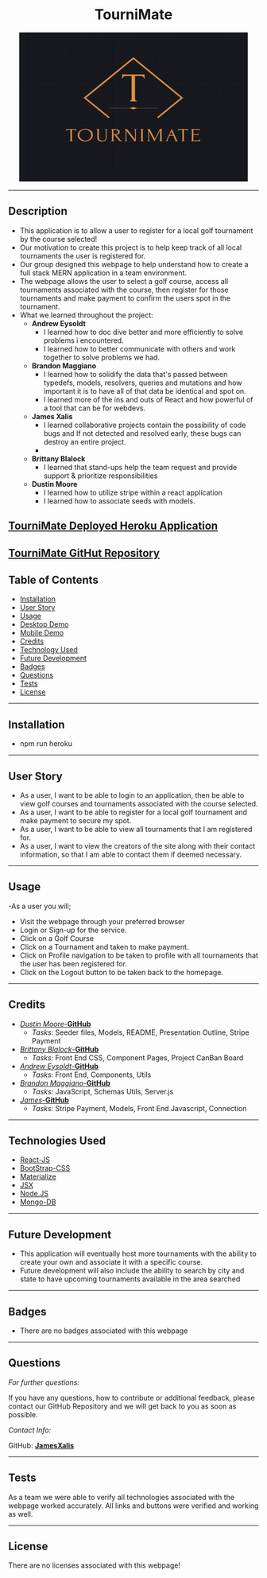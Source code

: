<h1 align="center">TourniMate</h1>  
<p align="center">
    <img width="460" height="300" src="Client\src\images\logo.jpg">
</p>


----

## Description

* This application is to allow a user to register for a local golf tournament by the course selected!
* Our motivation to create this project is to help keep track of all local tournaments the user is registered for.
* Our group designed this webpage to help understand how to create a full stack MERN application in a team environment.
* The webpage allows the user to select a golf course, access all tournaments associated with the course, then register for those tournaments and make payment to confirm the users spot in the tournament.
* What we learned throughout the project:
    * **Andrew Eysoldt**
        * I learned how to doc dive better and more efficiently to solve problems i encountered.
        * I learned how to better communicate with others and work together to solve problems we had.
    * **Brandon Maggiano**
        * I learned how to solidify the data that's passed between typedefs, models, resolvers, queries and mutations and how important it is to have all of that data be identical and spot on.
        * I learned more of the ins and outs of React and how powerful of a tool that can be for webdevs.
    * **James Xalis**
        * I learned collaborative projects contain the possibility of code bugs and If not detected and resolved early, these bugs can destroy an entire project.
        * 
    * **Brittany Blalock**
        * I learned that stand-ups help the team request and provide support & prioritize responsibilities
    * **Dustin Moore**
        * I learned how to utilize stripe within a react application
        * I learned how to associate seeds with models.
        

## [TourniMate Deployed Heroku Application](https://)

## [TourniMate GitHut Repository](https://github.com/JamesXalis/TourniMate)

## Table of Contents

* [Installation](#installation)
* [User Story](#user-story)
* [Usage](#usage)
* [Desktop Demo](#desktop-demo)
* [Mobile Demo](#mobile-demo)
* [Credits](#credits)
* [Technology Used](#technologies-used)
* [Future Development](#future-development)
* [Badges](#badges)
* [Questions](#questions)
* [Tests](#tests)
* [License](#license)

----

## Installation

* npm run heroku 

----

## User Story

* As a user, I want to be able to login to an application, then be able to view golf courses and tournaments associated with the course selected.
* As a user, I want to be able to register for a local golf tournament and make payment to secure my spot.
* As a user, I want to be able to view all tournaments that I am registered for.
* As a user, I want to view the creators of the site along with their contact information, so that I am able to contact them if deemed necessary.

----

## Usage

-As a user you will;
* Visit the webpage through your preferred browser
* Login or Sign-up for the service.
* Click on a Golf Course
* Click on a Tournament and taken to make payment.
* Click on Profile navigation to be taken to profile with all tournaments that the user has been registered for.
* Click on the Logout button to be taken back to the homepage.  

----

## Credits

* [*Dustin Moore*-**GitHub**](https://github.com/Dustinm5Oly)
    * *Tasks:* Seeder files, Models, README, Presentation Outline, Stripe Payment 
* [*Brittany Blalock*-**GitHub**](https://github.com/brittnicole207)
    * *Tasks:* Front End CSS, Component Pages, Project CanBan Board
* [*Andrew Eysoldt*-**GitHub**](https://github.com/Pogga1)
    * *Tasks:* Front End, Components, Utils
* [*Brandon Maggiano*-**GitHub**](https://github.com/bmaggiano)
    * *Tasks:* JavaScript, Schemas Utils, Server.js
* [*James*-**GitHub**](https://github.com/JamesXalis)
    * *Tasks:* Stripe Payment, Models, Front End Javascript, Connection

----

## Technologies Used
* [React-JS](https://reactjs.org/)
* [BootStrap-CSS](https://getbootstrap.com/)
* [Materialize](https://materialize.com/)
* [JSX](https://reactjs.org/docs/introducing-jsx.html)
* [Node.JS](https://nodejs.org/en/)
* [Mongo-DB](https://www.mongodb.com/home)

----

## Future Development

* This application will eventually host more tournaments with the ability to create your own and associate it with a specific course. 
* Future development will also include the ability to search by city and state to have upcoming tournaments available in the area searched

----

## Badges

* There are no badges associated with this webpage

----

## Questions
*For further questions:*

If you have any questions, how to contribute or additional feedback, please contact our GitHub Repository and we will get back to you as soon as possible.

*Contact Info:*

GitHub: [**JamesXalis**](https://github.com/JamesXalis/TourniMate)

----

## Tests

As a team we were able to verify all technologies associated with the webpage worked accurately. All links and buttons were verified and working as well. 

----

## License

There are no licenses associated with this webpage!


